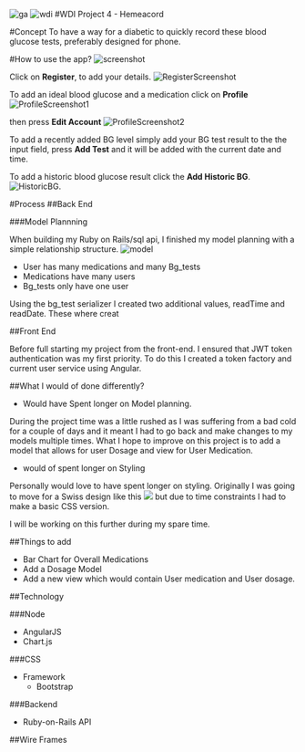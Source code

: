 ![ga](https://cloud.githubusercontent.com/assets/20629455/23824362/2c9817c2-066d-11e7-8988-7b1eefc6d628.jpg)
![wdi](https://cloud.githubusercontent.com/assets/20629455/23824363/2ddeaa7e-066d-11e7-8630-f7c890c9f1c1.png)
#WDI Project 4 - Hemeacord


#Concept
To  have a way for a diabetic to quickly record these blood glucose tests, preferably designed for phone.

#How to use the app?
![screenshot](https://lh3.googleusercontent.com/OMdRtehp8KWAn_KFfBdPjGW4F11sI0zVpYTfosUt23Wm8DiLo_9UFGDnUSQcIZQOpe5hOoljDs2polr-_87CoMK8dE3-bflXfWOv7pWon3UW95QFHRdfFbze2UHSSh7Z1GSqlGsSlcJsBTcRawhXY-CWtd7jysRbTy9_CM6LmqfKyvyVJyff5giQXt48-olILcwVx7uc-d8o9ZzF0cUdrBtxeKZKmyISNiYN0tQDAZ1uUix72ewVpMQmCw452bqchSq0vypaxlLzDKBXWx-7_tfIW35i1ng5A71NdiUkbMr9c137cvGqHSyAfko6S43fVspvjVqYZd3N1RppyXmhqtgLZpLfJtL6Bm3X2Qwfz7HfwR1MUiN1PB27QFdOdtiPscxZ0nVVyPeeLlMSCSLLvfNGfD2f8_LN0i8H4Iv17drbIMnEVNV9h8rq3SOn1RFbF6b05K99uuDsTsXbxsRiOlXFdbOv-Wqhek4QcCcPv1dwdFskbIVmB55yzzr4dwrQ0CqcVTIfR-OaVkHSamWPvIWBC0L2LzT3OJJS1Pt-4v_eNXN3BRYqaEAHhyAIwqaL1fzsih3n=w1440-h738)

Click on **Register**,  to add your details. 
![RegisterScreenshot](https://lh3.googleusercontent.com/i36E-tbvcyphLkaho_t0qnqEJSJawFc77PvIKRExnirXBpB1isxM9-M4fynJgwpp1f3f5YIoaB40I3-bkHZdWCLyx2xRD4q5tX4Lg3JdZpP9_8BmFWx_YXcKRyzI6lNd8_Qj9tn1qfYP1oOhP03XqBE_R4y6FAvpqZRq7VUcZCzsxalO8q-whmSsBA1g4_myovn6MOH0oc2rnvzO3t2uCOe9DEUb3l1sAgHJWDcHLHgoSET1nJeoVolrvEEcFJYVTugA7IK5ybPYflTXFCabcIK48R_QFMjePfvXYJSFFMWPCuhSGPkicZQt47uswZl-r5qBP7APoZ8X6c-EkGvZV_zDImQYIs68MWRNv86YQbd_70R1Qjul2dFgsXF42-_jkCn9N0caHJK4EnwCoIw-oXw4Go3lTe2MaT28mjtgbG1c49-lfpXgsn2Glpe5RLEE2j3j8XfA_PxzbZKRMoi5WKtoK63r-4XGXtrwHeITyYSXTVcS49miIUOTc3XB_v1owXl48NnajEUUd4o_u1cmJU1iY9J-_XUX6OjtXM8OsabZ_Enlq7i85_18m2UGFvkAuP9ZeIPD=w1440-h738)

To add an ideal blood glucose and a medication click on **Profile**
![ProfileScreenshot1](https://lh3.googleusercontent.com/YkiU2tWtQrnv7JmIrnKV6-hnDxa5xjdITdsZih3rssqhJXItHJYHmZhWPdnQNU61lT_Z2qAGSiLmuNL65b65pJYGUEaU7bSEC73dW_OKhDHQ9rn-zi0U4Tz9G5_SIWjtvPpCR0x-HaXB_N3NZrhlltPPoUfwXe8zAGjf67w8BArRU2lCBC1DA14He_GRoH6GIuD6v49cbd2u2fALAetXLuqIDYOdMAI_8E1p3zz3C7u6gjxOaCit50WkP3jYXA_U0N5DvlzWJCHmbW9TEF9DiUx0v95L3xkO52llAoXBLYEov1k1X7H-3_kmV_CZnfxDjXVoCkj5xXQe_D9WlRDLBNUQ3kzX60hvpH6_oiepjr7LGi5vEvGhiEzY1saWkW6ZaPYEa7_Seo7kVrppHk_OLOc3LElZCkGyAnYONOSeFNg0wLDMWIzNZIQ1QA33-qCBN2WpjobW5Y-StiU5HxGdFBsub-oCHHvJ4TNWB1mEhG6QwLJ7vlO6VgRlrD6VBWgz8HiJvZlEVTAKarf3hciu8UlH1aDE8cq6P_sZvs-d4aow1RjMiFXZ_eI1F1DMCm_DbV0Bge_j=w1440-h738)

then press **Edit Account**
![ProfileScreenshot2](https://lh3.googleusercontent.com/oM-YOeoVRCBVQ0yQIRwD3o0vQWWfsIwRRh_1dP5j18D9gT6XTdF3e9-sQzUxCyeX8Gb--EbPt6oKGOMz03EK4YFfXXsVcJQrVnD26hyRTi52MH9jUgqPYne67a77EW2AgMPNaCSOxYAUZySGiUU0ukbq_VGVjpiOq8jL3spHVMUQlPluH-hGx2hSns_yNqkJz36swdGgmXfhnBI8zA61hAoRlEsoCbNf9boTm2JNcLa3SYQv8Pbh3LtsAswYvJkaUI-PCaVHQbVKISCOKWzVIXRX-3HPxMgdRPms_f3GAzLl3AVGLvi9AqmV1W8sTnUy4VutT2BUuKsUMT4_F2WjARKXQFb4B8IxNYE0PEArUlZEKhZRI-XC1A5fxjc6bGeYcB9JewvbJuzZ8o2x1ajSQ6slwjfg2dHGHTKQ2yvy5nMW_j4e9dGMfmfWsHE3Xs-TdYkmquv5khqXFtNJ9KsW7QYgfrY6Kf9hvmOUpcT6hYOj--CWEZagCbac-WGyYe14YvsH0bgopND9efq_ij7mqnEgz5UVysapQb-Lsuh93XDbimwrb_gWB_3FG7OAKDN9D5hV4mzs=w1440-h738)

To add a recently added BG level simply add your BG test result to the the input field, press **Add Test** and it will be added with the current date and time. 

To add a historic blood glucose result click the **Add Historic BG**.
![HistoricBG](https://lh3.googleusercontent.com/t1qGkE-uvfYeTs4NtodH6o0QcDsBUs9m1OFV2wrfpA0e49m1NCpu16xtF59tBI2WdurWs1K_umne1syaUien1eSOQXezzncznf7m0V7lKu-9T1HNfc2MtaTLu_KpW9-6bsIQLPToLTQKPx4SgtUq0mf3xrp-Z_gYsJY4YgIONQG1McArtv_NpMGLtd9daS9F8WNQcFUH6TUWRxWuIr6hGWQpp3fiE9oqu18i73k-Hcv93StuR2OFjlw_FaHyaSafMZlUQslpRcXGrM76uGAlqZFOrjg4jC1MoLtBQvIjAssHVBfx_j6rDMZ15lMEHlOtyI_WW9oAeJWN_DoOpqT-ZeJHjk62XTDbAWF05nIs7-77XOMeAQFY38f3y2GWaLFMVf29K_LA5aVta63e7MDlm0g77lxouXrHZU-l_2Iw8V6r_yrJIzb1crLIiZ6deKFfzFjNrmXleVvJpiNioZ5H1WMP4nL8vXwseF1-PtU6uxOR7Fg3-a5sBI8MSe0vAuuRKG3Dt3YgNPNfu79Lkznk3EwmxIPQJhVPTOV9KYjbdz-beveS5xhWuoGJ6Xm0pmTzcQEz_lOb=w1440-h738). 


#Process
##Back End

###Model Plannning

When building my Ruby on Rails/sql api, I finished my model planning with a simple relationship structure.
![model](https://lh3.googleusercontent.com/BMVEr-AQh6Q6KnfaU0CWTonq0zjcMrn8_BpEXQ4llJugVVSxStxR78-WKTrao5i-8ULI78TizWar0m8r1jPXerMu-ASfGLTCP8nmFZ4w-SmftbU3Vlb9NUk66XLJnHf4KPYvFYnybPht5c4hbhBG-ZlQ6FyklrT3TPPyHesOH_R22AnQHe3eaZINxHSV70M1gf_5xe52uxlKHu_LVHOCjAkaW-hm5LaUrTgnvLTwvs5MP4Nj0ykWWj1wzWRd9as1R7eSCFQflA_KiUCSQTJv1CTSRBxwStuUZRBv-rx_sawVCIkPH35k1qGdDlV06TcUvFgAWcbMVCSzxtm7MGXOfukrTn3QfMoLCyrtDTmF30Qsk1C6nAR75t5-YegQTDb2Q06iOrMMlSaBSLc7e9GmbCTnH0tWLEkvoBxs1YF6RIKHdYaFp0xxm4ZWPH7d6-MFaLgZAJo4xcCXnJRS69mUrygo-9ww2tXE6h6nX3IIod8hUmrMsC-2cN2RY7xnUwYa3cT-AflB2NB-ghB_hKJzUXzBzgRN1mBkjDqlgVYXF35QJKelc6_IorlPouVYFqN_gp2mivKq=w1440-h666)

* User has many medications and many Bg_tests
* Medications have many users 
* Bg_tests only have one user

Using the bg_test serializer I created two additional values, readTime and readDate. These where creat 


##Front End 

Before full starting my project from the front-end. I ensured that JWT token authentication was my first priority. 
To do this I created a token factory and current user service using Angular.  


##What I would of done differently?

* Would have Spent longer on Model planning. 

During the project time was a little rushed as I was suffering from a bad cold for a couple of days and it meant I had to go back and make changes to my models multiple times. What I hope to improve on this project is to add a model that allows for user Dosage and view for User Medication.

* would of spent longer on Styling 

Personally would love to have spent longer on styling. Originally I was going to move for a Swiss design like this ![](https://s-media-cache-ak0.pinimg.com/736x/d4/cc/d9/d4ccd9990c1bdab6948d31c7cfbad7b3.jpg)
but due to time constraints I had to make a basic CSS version. 

I will be working on this further during my spare time.

##Things to add

* Bar Chart for Overall Medications
* Add a Dosage Model
* Add a new view which would contain User medication and User dosage.

##Technology  

###Node
* AngularJS
* Chart.js 

###CSS
* Framework
	* Bootstrap

###Backend 
* Ruby-on-Rails API 


##Wire Frames 

<!--Picture goes here-->
